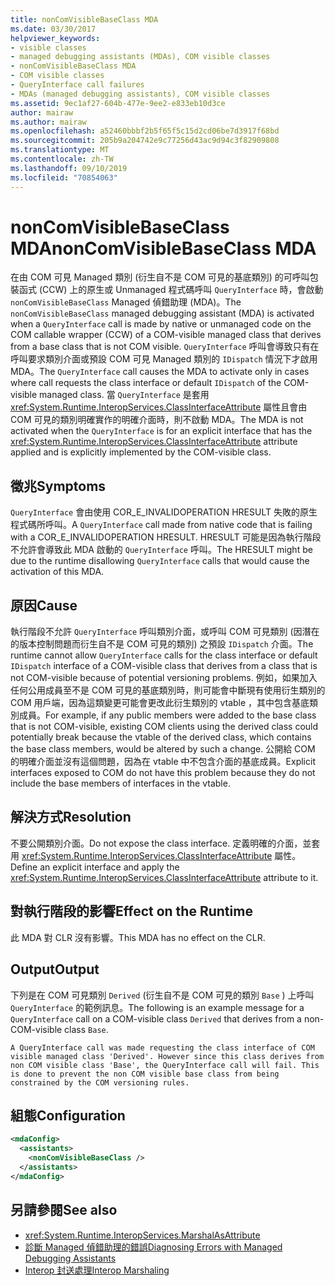 ```yaml
---
title: nonComVisibleBaseClass MDA
ms.date: 03/30/2017
helpviewer_keywords:
- visible classes
- managed debugging assistants (MDAs), COM visible classes
- nonComVisibleBaseClass MDA
- COM visible classes
- QueryInterface call failures
- MDAs (managed debugging assistants), COM visible classes
ms.assetid: 9ec1af27-604b-477e-9ee2-e833eb10d3ce
author: mairaw
ms.author: mairaw
ms.openlocfilehash: a52460bbbf2b5f65f5c15d2cd06be7d3917f68bd
ms.sourcegitcommit: 205b9a204742e9c77256d43ac9d94c3f82909808
ms.translationtype: MT
ms.contentlocale: zh-TW
ms.lasthandoff: 09/10/2019
ms.locfileid: "70854063"
---
```

# <a name="noncomvisiblebaseclass-mda"></a><span data-ttu-id="b1ada-102">nonComVisibleBaseClass MDA</span><span class="sxs-lookup"><span data-stu-id="b1ada-102">nonComVisibleBaseClass MDA</span></span>
<span data-ttu-id="b1ada-103">在由 COM 可見 Managed 類別 (衍生自不是 COM 可見的基底類別) 的可呼叫包裝函式 (CCW) 上的原生或 Unmanaged 程式碼呼叫 `QueryInterface` 時，會啟動 `nonComVisibleBaseClass` Managed 偵錯助理 (MDA)。</span><span class="sxs-lookup"><span data-stu-id="b1ada-103">The `nonComVisibleBaseClass` managed debugging assistant (MDA) is activated when a `QueryInterface` call is made by native or unmanaged code on the COM callable wrapper (CCW) of a COM-visible managed class that derives from a base class that is not COM visible.</span></span>  <span data-ttu-id="b1ada-104">`QueryInterface` 呼叫會導致只有在呼叫要求類別介面或預設 COM 可見 Managed 類別的 `IDispatch` 情況下才啟用 MDA。</span><span class="sxs-lookup"><span data-stu-id="b1ada-104">The `QueryInterface` call causes the MDA to activate only in cases where call requests the class interface or default `IDispatch` of the COM-visible managed class.</span></span>  <span data-ttu-id="b1ada-105">當 `QueryInterface` 是套用 <xref:System.Runtime.InteropServices.ClassInterfaceAttribute> 屬性且會由 COM 可見的類別明確實作的明確介面時，則不啟動 MDA。</span><span class="sxs-lookup"><span data-stu-id="b1ada-105">The MDA is not activated when the `QueryInterface` is for an explicit interface that has the <xref:System.Runtime.InteropServices.ClassInterfaceAttribute> attribute applied and is explicitly implemented by the COM-visible class.</span></span>  
  
## <a name="symptoms"></a><span data-ttu-id="b1ada-106">徵兆</span><span class="sxs-lookup"><span data-stu-id="b1ada-106">Symptoms</span></span>  
 <span data-ttu-id="b1ada-107">`QueryInterface` 會由使用 COR_E_INVALIDOPERATION HRESULT 失敗的原生程式碼所呼叫。</span><span class="sxs-lookup"><span data-stu-id="b1ada-107">A `QueryInterface` call made from native code that is failing with a COR_E_INVALIDOPERATION HRESULT.</span></span>  <span data-ttu-id="b1ada-108">HRESULT 可能是因為執行階段不允許會導致此 MDA 啟動的 `QueryInterface` 呼叫。</span><span class="sxs-lookup"><span data-stu-id="b1ada-108">The HRESULT might be due to the runtime disallowing `QueryInterface` calls that would cause the activation of this MDA.</span></span>  
  
## <a name="cause"></a><span data-ttu-id="b1ada-109">原因</span><span class="sxs-lookup"><span data-stu-id="b1ada-109">Cause</span></span>  
 <span data-ttu-id="b1ada-110">執行階段不允許 `QueryInterface` 呼叫類別介面，或呼叫 COM 可見類別 (因潛在的版本控制問題而衍生自不是 COM 可見的類別) 之預設 `IDispatch` 介面。</span><span class="sxs-lookup"><span data-stu-id="b1ada-110">The runtime cannot allow `QueryInterface` calls for the class interface or default `IDispatch` interface of a COM-visible class that derives from a class that is not COM-visible because of potential versioning problems.</span></span>  <span data-ttu-id="b1ada-111">例如，如果加入任何公用成員至不是 COM 可見的基底類別時，則可能會中斷現有使用衍生類別的 COM 用戶端，因為這類變更可能會更改此衍生類別的 vtable ，其中包含基底類別成員。</span><span class="sxs-lookup"><span data-stu-id="b1ada-111">For example, if any public members were added to the base class that is not COM-visible, existing COM clients using the derived class could potentially break because the vtable of the derived class, which contains the base class members, would be altered by such a change.</span></span>  <span data-ttu-id="b1ada-112">公開給 COM 的明確介面並沒有這個問題，因為在 vtable 中不包含介面的基底成員。</span><span class="sxs-lookup"><span data-stu-id="b1ada-112">Explicit interfaces exposed to COM do not have this problem because they do not include the base members of interfaces in the vtable.</span></span>  
  
## <a name="resolution"></a><span data-ttu-id="b1ada-113">解決方式</span><span class="sxs-lookup"><span data-stu-id="b1ada-113">Resolution</span></span>  
 <span data-ttu-id="b1ada-114">不要公開類別介面。</span><span class="sxs-lookup"><span data-stu-id="b1ada-114">Do not expose the class interface.</span></span> <span data-ttu-id="b1ada-115">定義明確的介面，並套用 <xref:System.Runtime.InteropServices.ClassInterfaceAttribute> 屬性。</span><span class="sxs-lookup"><span data-stu-id="b1ada-115">Define an explicit interface and apply the <xref:System.Runtime.InteropServices.ClassInterfaceAttribute> attribute to it.</span></span>  
  
## <a name="effect-on-the-runtime"></a><span data-ttu-id="b1ada-116">對執行階段的影響</span><span class="sxs-lookup"><span data-stu-id="b1ada-116">Effect on the Runtime</span></span>  
 <span data-ttu-id="b1ada-117">此 MDA 對 CLR 沒有影響。</span><span class="sxs-lookup"><span data-stu-id="b1ada-117">This MDA has no effect on the CLR.</span></span>  
  
## <a name="output"></a><span data-ttu-id="b1ada-118">Output</span><span class="sxs-lookup"><span data-stu-id="b1ada-118">Output</span></span>  
 <span data-ttu-id="b1ada-119">下列是在 COM 可見類別 `Derived` (衍生自不是 COM 可見的類別 `Base` ) 上呼叫 `QueryInterface` 的範例訊息。</span><span class="sxs-lookup"><span data-stu-id="b1ada-119">The following is an example message for a `QueryInterface` call on a COM-visible class `Derived` that derives from a non-COM-visible class `Base`.</span></span>  
  
```output
A QueryInterface call was made requesting the class interface of COM   
visible managed class 'Derived'. However since this class derives from   
non COM visible class 'Base', the QueryInterface call will fail. This   
is done to prevent the non COM visible base class from being   
constrained by the COM versioning rules.   
```  
  
## <a name="configuration"></a><span data-ttu-id="b1ada-120">組態</span><span class="sxs-lookup"><span data-stu-id="b1ada-120">Configuration</span></span>  
  
```xml  
<mdaConfig>  
  <assistants>  
    <nonComVisibleBaseClass />  
  </assistants>  
</mdaConfig>  
```  
  
## <a name="see-also"></a><span data-ttu-id="b1ada-121">另請參閱</span><span class="sxs-lookup"><span data-stu-id="b1ada-121">See also</span></span>

- <xref:System.Runtime.InteropServices.MarshalAsAttribute>
- [<span data-ttu-id="b1ada-122">診斷 Managed 偵錯助理的錯誤</span><span class="sxs-lookup"><span data-stu-id="b1ada-122">Diagnosing Errors with Managed Debugging Assistants</span></span>](../../../docs/framework/debug-trace-profile/diagnosing-errors-with-managed-debugging-assistants.md)
- [<span data-ttu-id="b1ada-123">Interop 封送處理</span><span class="sxs-lookup"><span data-stu-id="b1ada-123">Interop Marshaling</span></span>](../../../docs/framework/interop/interop-marshaling.md)
